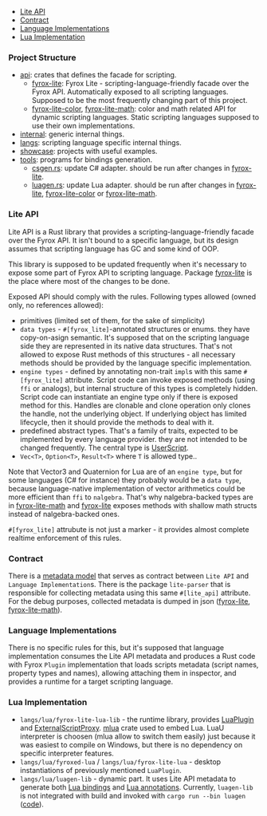 
- [Lite API](#lite-api)
- [Contract](#contract)
- [Language Implementations](#language-implementations)
- [Lua Implementation](#lua-implementation)

### Project Structure
* [api](api): crates that defines the facade for scripting.
  * [fyrox-lite](api/fyrox-lite): Fyrox Lite - scripting-language-friendly facade over the Fyrox API. Automatically exposed to all scripting languages. Supposed to be the most frequently changing part of this project.
  * [fyrox-lite-color](api/fyrox-lite-color), [fyrox-lite-math](api/fyrox-lite-math): color and math related API for dynamic scripting languages. Static scripting languages supposed to use their own implementations.
* [internal](internal): generic internal things.
* [langs](langs): scripting language specific internal things.
* [showcase](showcase): projects with useful examples.
* [tools](tools): programs for bindings generation.
  * [csgen.rs](tools/src/bin/csgen.rs): update C# adapter. should be run after changes in [fyrox-lite](api/fyrox-lite).
  * [luagen.rs](tools/src/bin/luagen.rs): update Lua adapter. should be run after changes in [fyrox-lite](api/fyrox-lite), [fyrox-lite-color](api/fyrox-lite-color) or [fyrox-lite-math](api/fyrox-lite-math).

### Lite API
Lite API is a Rust library that provides a scripting-language-friendly facade over the Fyrox API. It isn't bound to a specific language, but its design assumes that scripting language has GC and some kind of OOP.

This library is supposed to be updated frequently when it's necessary to expose some part of Fyrox API to scripting language. Package [fyrox-lite](api/fyrox-lite) is the place where most of the changes to be done.

Exposed API should comply with the rules. Following types allowed (owned only, no references allowed):
* primitives (limited set of them, for the sake of simplicity)
* `data types` - `#[fyrox_lite]`-annotated structures or enums. they have copy-on-asign semantic. It's supposed that on the scripting language side they are represented in its native data structures. That's not allowed to expose Rust methods of this structures - all necessary methods should be provided by the language specific implementation.
* `engine types` - defined by annotating non-trait `impl`s with this same `#[fyrox_lite]` attribute. Script code can invoke exposed methods (using `ffi` or analogs), but internal structure of this types is completely hidden. Script code can instantiate an engine type only if there is exposed method for this. Handles are clonable and clone operation only clones the handle, not the underlying object. If underlying object has limited lifecycle, then it should provide the methods to deal with it.
* predefined abstract types. That's a family of traits, expected to be implemented by every language provider. they are not intended to be changed frequently. The central type is [UserScript](api/fyrox-lite/src/spi.rs).
* `Vec<T>`, `Option<T>`, `Result<T>` where `T` is allowed type..

Note that Vector3 and Quaternion for Lua are of an `engine type`, but for some languages (C# for instance) they probably would be a `data type`, because language-native implementation of vector arithmetics could be more efficient than `ffi` to `nalgebra`. That's why nalgebra-backed types are in [fyrox-lite-math](api/fyrox-lite-math) and [fyrox-lite](api/fyrox-lite) exposes methods with shallow math structs instead of nalgebra-backed ones.

`#[fyrox_lite]` attrubute is not just a marker - it provides almost complete realtime enforcement of this rules.

### Contract
There is a [metadata model](internal/lite-model/src/lib.rs) that serves as contract between `Lite API` and `Language Implementation`s. There is the package `lite-parser` that is responsible for collecting metadata using this same `#[lite_api]` attribute. For the debug purposes, collected metadata is dumped in json ([fyrox-lite](api/fyrox-lite/src/domain.json), [fyrox-lite-math](api/fyrox-lite-math/src/domain.json)).

### Language Implementations
There is no specific rules for this, but it's supposed that language implementation consumes the Lite API metadata and produces a Rust code with Fyrox `Plugin` implementation that loads scripts metadata (script names, property types and names), allowing attaching them in inspector, and provides a runtime for a target scripting language.

### Lua Implementation
* `langs/lua/fyrox-lite-lua-lib` - the runtime library, provides [LuaPlugin](langs/lua/fyrox-lite-lua-lib/src/fyrox_lua_plugin.rs) and [ExternalScriptProxy](langs/lua/fyrox-lite-lua-lib/src/external_script_proxy.rs). [mlua](https://github.com/mlua-rs/mlua) crate used to embed Lua. LuaU interpreter is choosen (mlua allow to switch them easily) just because it was easiest to compile on Windows, but there is no dependency on specific interpreter features.
* `langs/lua/fyroxed-lua` / `langs/lua/fyrox-lite-lua` - desktop instantiations of previously mentioned `LuaPlugin`.
* `langs/lua/luagen-lib` - dynamic part. It uses Lite API metadata to generate both [Lua bindings](langs/lua/fyrox-lite-lua-lib/src/generated) and [Lua annotations](langs/lua/annotations). Currently, `luagen-lib` is not integrated with build and invoked with `cargo run --bin luagen` ([code](tools/src/bin/luagen.rs)).